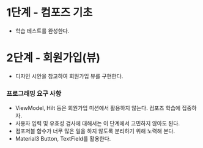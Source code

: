 # 1단계 - 컴포즈 기초

- 학습 테스트를 완성한다.

# 2단계 - 회원가입(뷰)

- 디자인 시안을 참고하여 회원가입 뷰를 구현한다.

### 프로그래밍 요구 사항

- ViewModel, Hilt 등은 회원가입 미션에서 활용하지 않는다. 컴포즈 학습에 집중하자.
- 사용자 입력 및 유효성 검사에 대해서는 이 단계에서 고민하지 않아도 된다.
- 컴포저블 함수가 너무 많은 일을 하지 않도록 분리하기 위해 노력해 본다.
- Material3 Button, TextField를 활용한다.
